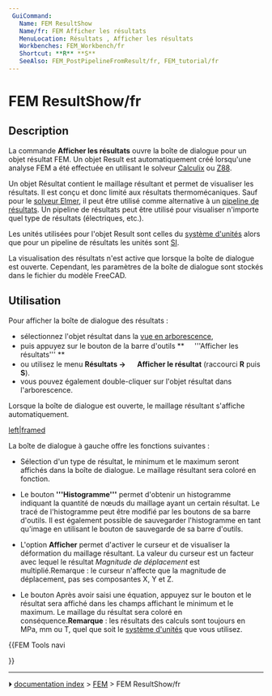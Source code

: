 ```yaml
---
 GuiCommand:
   Name: FEM ResultShow
   Name/fr: FEM Afficher les résultats
   MenuLocation: Résultats , Afficher les résultats
   Workbenches: FEM_Workbench/fr
   Shortcut: **R** **S**
   SeeAlso: FEM_PostPipelineFromResult/fr, FEM_tutorial/fr
---
```


# FEM ResultShow/fr

## Description

La commande **Afficher les résultats** ouvre la boîte de dialogue pour un objet résultat FEM. Un objet Result est automatiquement créé lorsqu\'une analyse FEM a été effectuée en utilisant le solveur [Calculix](FEM_SolverCalculixCxxtools/fr.md) ou [Z88](FEM_SolverZ88/fr.md).

Un objet Résultat contient le maillage résultant et permet de visualiser les résultats. Il est conçu et donc limité aux résultats thermomécaniques. Sauf pour le [solveur Elmer](FEM_SolverElmer/fr.md), il peut être utilisé comme alternative à un [pipeline de résultats](FEM_PostPipelineFromResult/fr.md). Un pipeline de résultats peut être utilisé pour visualiser n\'importe quel type de résultats (électriques, etc.).

Les unités utilisées pour l\'objet Result sont celles du [système d\'unités](Preferences_Editor/fr#Unit.C3.A9s.md) alors que pour un pipeline de résultats les unités sont [SI](https://fr.wikipedia.org/wiki/Syst%C3%A8me_international_d%27unit%C3%A9s).

La visualisation des résultats n\'est active que lorsque la boîte de dialogue est ouverte. Cependant, les paramètres de la boîte de dialogue sont stockés dans le fichier du modèle FreeCAD.



## Utilisation

Pour afficher la boîte de dialogue des résultats :

-   sélectionnez l\'objet résultat dans la [vue en arborescence](Tree_view/fr.md),
-   puis appuyez sur le bouton de la barre d\'outils **<img src="images/FEM_ResultShow.svg" width=16px> '''Afficher les résultats'''
**
-   ou utilisez le menu **Résultats → <img src="images/FEM_ResultShow.svg" width=16px> Afficher le résultat** (raccourci **R** puis **S**).
-   vous pouvez également double-cliquer sur l\'objet résultat dans l\'arborescence.

Lorsque la boîte de dialogue est ouverte, le maillage résultant s\'affiche automatiquement.

[left\|framed](File:FEM_Result-Object-Dialog.png.md)

La boîte de dialogue à gauche offre les fonctions suivantes :

-   Sélection d\'un type de résultat, le minimum et le maximum seront affichés dans la boîte de dialogue. Le maillage résultant sera coloré en fonction.

-   Le bouton **'''Histogramme'''** permet d\'obtenir un histogramme indiquant la quantité de nœuds du maillage ayant un certain résultat. Le tracé de l\'histogramme peut être modifié par les boutons de sa barre d\'outils. Il est également possible de sauvegarder l\'histogramme en tant qu\'image en utilisant le bouton de sauvegarde de sa barre d\'outils.

-   L\'option **Afficher** permet d\'activer le curseur et de visualiser la déformation du maillage résultant. La valeur du curseur est un facteur avec lequel le résultat *Magnitude de déplacement* est multiplié.Remarque : le curseur n\'affecte que la magnitude de déplacement, pas ses composantes X, Y et Z.

-   Le bouton Après avoir saisi une équation, appuyez sur le bouton et le résultat sera affiché dans les champs affichant le minimum et le maximum. Le maillage du résultat sera coloré en conséquence.**Remarque** : les résultats des calculs sont toujours en MPa, mm ou T, quel que soit le [système d\'unités](Preferences_Editor/fr#Unit.C3.A9s.md) que vous utilisez.





{{FEM Tools navi

}}



---
⏵ [documentation index](../README.md) > [FEM](Category_FEM.md) > FEM ResultShow/fr
